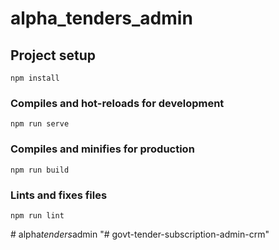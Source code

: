 # alpha_tenders_admin

## Project setup
```
npm install
```

### Compiles and hot-reloads for development
```
npm run serve
```

### Compiles and minifies for production
```
npm run build
```

### Lints and fixes files
```
npm run lint
```
#   a l p h a _ t e n d e r s _ a d m i n  
 "# govt-tender-subscription-admin-crm" 
